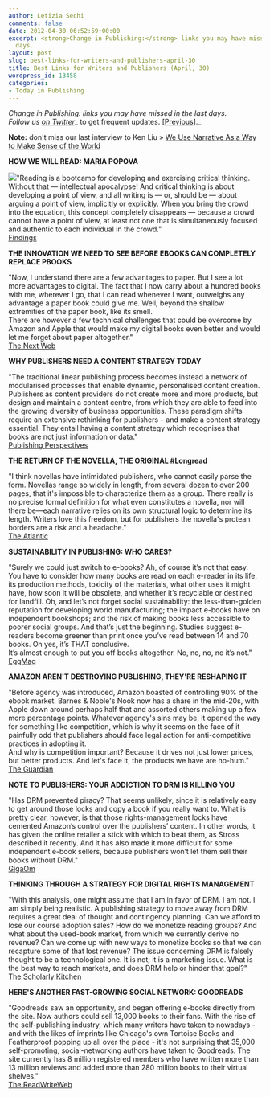 ```yaml
---
author: Letizia Sechi
comments: false
date: 2012-04-30 06:52:59+00:00
excerpt: <strong>Change in Publishing:</strong> links you may have missed in the last
  days.
layout: post
slug: best-links-for-writers-and-publishers-april-30
title: Best Links for Writers and Publishers (April, 30)
wordpress_id: 13458
categories:
- Today in Publishing
---
```


_Change in Publishing: links you may have missed in the last days.  
Follow us [on Twitter](http://www.twitter.com/40kbooks)__ to get frequent updates. [[Previous](http://www.40kbooks.com/?p=13430)]._

**Note:** don't miss our last interview to Ken Liu » [We Use Narrative As a Way to Make Sense of the World](http://www.40kbooks.com/?p=13419)

**HOW WE WILL READ: MARIA POPOVA**

![](http://www.40kbooks.com/wp-content/uploads/tumblr_m2qxwcR1aO1qidn1b-193x300.jpg)"Reading is a bootcamp for developing and exercising critical thinking. Without that — intellectual apocalypse! And critical thinking is about developing a point of view, and all writing is — or, should be — about arguing a point of view, implicitly or explicitly. When you bring the crowd into the equation, this concept completely disappears — because a crowd cannot have a point of view, at least not one that is simultaneously focused and authentic to each individual in the crowd."  
[Findings](http://blog.findings.com/post/21400550240/how-we-will-read-maria-popova)

**THE INNOVATION WE NEED TO SEE BEFORE EBOOKS CAN COMPLETELY REPLACE PBOOKS**

"Now, I understand there are a few advantages to paper. But I see a lot more advantages to digital. The fact that I now carry about a hundred books with me, wherever I go, that I can read whenever I want, outweighs any advantage a paper book could give me. Well, beyond the shallow extremities of the paper book, like its smell.  
There are however a few technical challenges that could be overcome by Amazon and Apple that would make my digital books even better and would let me forget about paper altogether."  
[The Next Web](http://thenextweb.com/media/2012/04/22/the-innovation-we-need-to-see-before-ebooks-can-completely-replace-pbooks/?awesm=tnw.to_1E84j)

**WHY PUBLISHERS NEED A CONTENT STRATEGY TODAY**

"The traditional linear publishing process becomes instead a network of modularised processes that enable dynamic, personalised content creation. Publishers as content providers do not create more and more products, but design and maintain a content centre, from which they are able to feed into the growing diversity of business opportunities. These paradigm shifts require an extensive rethinking for publishers – and make a content strategy essential. They entail having a content strategy which recognises that books are not just information or data."  
[Publishing Perspectives](http://publishingperspectives.com/2012/04/why-publishers-need-a-content-strategy-today/)

**THE RETURN OF THE NOVELLA, THE ORIGINAL #Longread**

"I think novellas have intimidated publishers, who cannot easily parse the form. Novellas range so widely in length, from several dozen to over 200 pages, that it's impossible to characterize them as a group. There really is no precise formal definition for what even constitutes a novella, nor will there be—each narrative relies on its own structural logic to determine its length. Writers love this freedom, but for publishers the novella's protean borders are a risk and a headache."  
[The Atlantic](http://www.theatlantic.com/entertainment/archive/2012/04/the-return-of-the-novella-the-original-longread/256290/)

**SUSTAINABILITY IN PUBLISHING: WHO CARES?**

"Surely we could just switch to e-books? Ah, of course it’s not that easy. You have to consider how many books are read on each e-reader in its life, its production methods, toxicity of the materials, what other uses it might have, how soon it will be obsolete, and whether it’s recyclable or destined for landfill. Oh, and let’s not forget social sustainability: the less-than-golden reputation for developing world manufacturing; the impact e-books have on independent bookshops; and the risk of making books less accessible to poorer social groups. And that’s just the beginning. Studies suggest e-readers become greener than print once you’ve read between 14 and 70 books. Oh yes, it’s THAT conclusive.  
It’s almost enough to put you off books altogether. No, no, no, no it’s not."  
[EggMag](http://www.eggmag.co.uk/sustainability-in-publishing-who-cares/)

**AMAZON AREN'T DESTROYING PUBLISHING, THEY'RE RESHAPING IT**

"Before agency was introduced, Amazon boasted of controlling 90% of the ebook market. Barnes & Noble's Nook now has a share in the mid-20s, with Apple down around perhaps half that and assorted others making up a few more percentage points. Whatever agency's sins may be, it opened the way for something like competition, which is why it seems on the face of it painfully odd that publishers should face legal action for anti-competitive practices in adopting it.  
And why is competition important? Because it drives not just lower prices, but better products. And let's face it, the products we have are ho-hum."  
[The Guardian](http://www.guardian.co.uk/books/2012/apr/26/amazon-publishing-destroying)

**NOTE TO PUBLISHERS: YOUR ADDICTION TO DRM IS KILLING YOU**

"Has DRM prevented piracy? That seems unlikely, since it is relatively easy to get around those locks and copy a book if you really want to. What is pretty clear, however, is that those rights-management locks have cemented Amazon’s control over the publishers’ content. In other words, it has given the online retailer a stick with which to beat them, as Stross described it recently. And it has also made it more difficult for some independent e-book sellers, because publishers won’t let them sell their books without DRM."  
[GigaOm](http://gigaom.com/2012/04/18/note-to-publishers-your-addiction-to-drm-is-killing-you/?utm_source=feedburner&utm_medium=feed&utm_campaign=Feed%3A+pcorg+%28paidContent%29)

**THINKING THROUGH A STRATEGY FOR DIGITAL RIGHTS MANAGEMENT**

"With this analysis, one might assume that I am in favor of DRM. I am not. I am simply being realistic. A publishing strategy to move away from DRM requires a great deal of thought and contingency planning. Can we afford to lose our course adoption sales? How do we monetize reading groups? And what about the used-book market, from which we currently derive no revenue? Can we come up with new ways to monetize books so that we can recapture some of that lost revenue? The issue concerning DRM is falsely thought to be a technological one. It is not; it is a marketing issue. What is the best way to reach markets, and does DRM help or hinder that goal?"  
[The Scholarly Kitchen](http://scholarlykitchen.sspnet.org/2012/04/23/thinking-through-a-strategy-for-digital-rights-management/)

**HERE'S ANOTHER FAST-GROWING SOCIAL NETWORK: GOODREADS**

"Goodreads saw an opportunity, and began offering e-books directly from the site. Now authors could sell 13,000 books to their fans. With the rise of the self-publishing industry, which many writers have taken to nowadays - and with the likes of imprints like Chicago's own Tortoise Books and Featherproof popping up all over the place - it's not surprising that 35,000 self-promoting, social-networking authors have taken to Goodreads. The site currently has 8 million registered members who have written more than 13 million reviews and added more than 280 million books to their virtual shelves."  
[The ReadWriteWeb](http://www.readwriteweb.com/archives/is_there_a_future_for_social_reading_sites_pt_1_goodreads.php)
